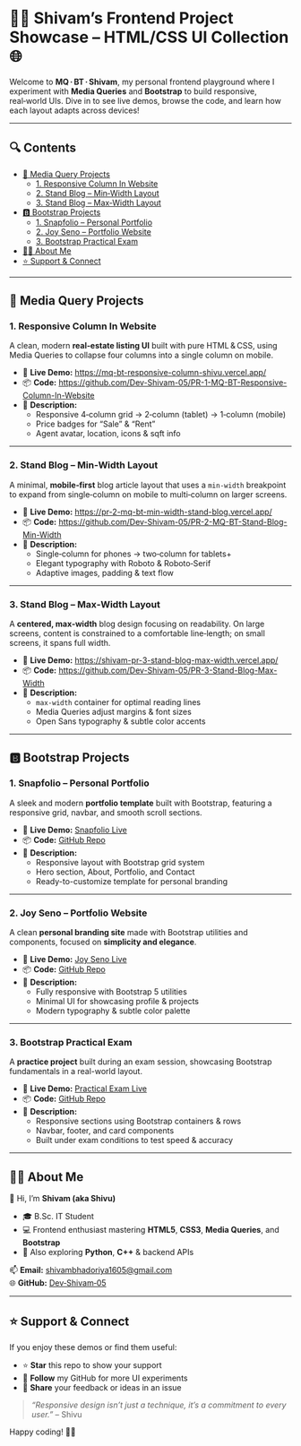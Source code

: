 # 👨‍💻 Shivam’s Frontend Project Showcase – HTML/CSS UI Collection 🌐

Welcome to **MQ · BT · Shivam**, my personal frontend playground where I experiment with **Media Queries** and **Bootstrap** to build responsive, real‑world UIs. Dive in to see live demos, browse the code, and learn how each layout adapts across devices!

---

## 🔍 Contents

- [📱 Media Query Projects](#media-query-projects)  
  - [1. Responsive Column In Website](#1-responsive-column-in-website)  
  - [2. Stand Blog – Min‑Width Layout](https://pr-2-mq-bt-min-width-stand-blog.vercel.app/)
  - [3. Stand Blog – Max‑Width Layout](https://shivam-pr-3-stand-blog-max-width.vercel.app/)  
- [🅱️ Bootstrap Projects](#bootstrap-projects)  
  - [1. Snapfolio – Personal Portfolio](#1-snapfolio--personal-portfolio)  
  - [2. Joy Seno – Portfolio Website](#2-joy-seno--portfolio-website)  
  - [3. Bootstrap Practical Exam](#3-bootstrap-practical-exam)  
- [🙋‍♂️ About Me](#about-me)  
- [⭐ Support & Connect](#support--connect)  

---

## 📱 Media Query Projects

### 1. Responsive Column In Website  
A clean, modern **real‑estate listing UI** built with pure HTML & CSS, using Media Queries to collapse four columns into a single column on mobile.  
- 🔗 **Live Demo:** https://mq-bt-responsive-column-shivu.vercel.app/  
- 📦 **Code:** https://github.com/Dev-Shivam-05/PR-1-MQ-BT-Responsive-Column-In-Website  
- 📝 **Description:**  
  - Responsive 4‑column grid → 2‑column (tablet) → 1‑column (mobile)  
  - Price badges for “Sale” & “Rent”  
  - Agent avatar, location, icons & sqft info  

---

### 2. Stand Blog – Min‑Width Layout  
A minimal, **mobile‑first** blog article layout that uses a `min-width` breakpoint to expand from single‑column on mobile to multi‑column on larger screens.  
- 🔗 **Live Demo:** https://pr-2-mq-bt-min-width-stand-blog.vercel.app/  
- 📦 **Code:** https://github.com/Dev-Shivam-05/PR-2-MQ-BT-Stand-Blog-Min-Width  
- 📝 **Description:**  
  - Single‑column for phones → two‑column for tablets+  
  - Elegant typography with Roboto & Roboto‑Serif  
  - Adaptive images, padding & text flow  

---

### 3. Stand Blog – Max‑Width Layout  
A **centered, max‑width** blog design focusing on readability. On large screens, content is constrained to a comfortable line‑length; on small screens, it spans full width.  
- 🔗 **Live Demo:** https://shivam-pr-3-stand-blog-max-width.vercel.app/  
- 📦 **Code:** https://github.com/Dev-Shivam-05/PR-3-Stand-Blog-Max-Width  
- 📝 **Description:**  
  - `max-width` container for optimal reading lines  
  - Media Queries adjust margins & font sizes  
  - Open Sans typography & subtle color accents  

---

## 🅱️ Bootstrap Projects

### 1. Snapfolio – Personal Portfolio  
A sleek and modern **portfolio template** built with Bootstrap, featuring a responsive grid, navbar, and smooth scroll sections.  
- 🔗 **Live Demo:** [Snapfolio Live](https://pr-1-bootstrap-shivam-portfolio-01.vercel.app/)  
- 📦 **Code:** [GitHub Repo](https://github.com/Dev-Shivam-05/PR-1-Bootstrap-Shivam-Portfolio-01.git)  
- 📝 **Description:**  
  - Responsive layout with Bootstrap grid system  
  - Hero section, About, Portfolio, and Contact  
  - Ready-to-customize template for personal branding  

---

### 2. Joy Seno – Portfolio Website  
A clean **personal branding site** made with Bootstrap utilities and components, focused on **simplicity and elegance**.  
- 🔗 **Live Demo:** [Joy Seno Live](https://pr-2-bootstrap-shivam-portfolio-02.vercel.app/)  
- 📦 **Code:** [GitHub Repo](https://github.com/Dev-Shivam-05/PR-2-Bootstrap-Shivam-Portfolio-02)  
- 📝 **Description:**  
  - Fully responsive with Bootstrap 5 utilities  
  - Minimal UI for showcasing profile & projects  
  - Modern typography & subtle color palette  

---

### 3. Bootstrap Practical Exam  
A **practice project** built during an exam session, showcasing Bootstrap fundamentals in a real-world layout.  
- 🔗 **Live Demo:** [Practical Exam Live](https://pr-1-bootstrap-shivam-portfolio-01.vercel.app/)  
- 📦 **Code:** [GitHub Repo](https://github.com/Dev-Shivam-05/Bootstrap-Practical-Exam-Shivam-8514.git)  
- 📝 **Description:**  
  - Responsive sections using Bootstrap containers & rows  
  - Navbar, footer, and card components  
  - Built under exam conditions to test speed & accuracy  

---

## 🙋‍♂️ About Me

👋 Hi, I’m **Shivam (aka Shivu)**  
- 🎓 B.Sc. IT Student  
- 💻 Frontend enthusiast mastering **HTML5**, **CSS3**, **Media Queries**, and **Bootstrap**  
- 🤖 Also exploring **Python**, **C++** & backend APIs  

📫 **Email:** [shivambhadoriya1605@gmail.com](mailto:shivambhadoriya1605@gmail.com)  
🌐 **GitHub:** [Dev‑Shivam‑05](https://github.com/Dev-Shivam-05)  

---

## ⭐ Support & Connect

If you enjoy these demos or find them useful:  
- ⭐ **Star** this repo to show your support  
- 📨 **Follow** my GitHub for more UI experiments  
- 💬 **Share** your feedback or ideas in an issue  

> _“Responsive design isn’t just a technique, it’s a commitment to every user.”_ – Shivu  

Happy coding! 🚀✨  

